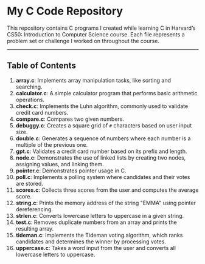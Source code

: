 # My C Code Repository

This repository contains C programs I created while learning C in Harvard’s CS50: Introduction to Computer Science course. Each file represents a problem set or challenge I worked on throughout the course.

---

## Table of Contents

1. **array.c**: Implements array manipulation tasks, like sorting and searching.
2. **calculator.c**: A simple calculator program that performs basic arithmetic operations.
3. **check.c**: Implements the Luhn algorithm, commonly used to validate credit card numbers.
4. **compare.c**: Compares two given numbers.
5. **debuggy.c**: Creates a square grid of `#` characters based on user input size.
6. **double.c**: Generates a sequence of numbers where each number is a multiple of the previous one.
7. **gpt.c**: Validates a credit card number based on its prefix and length.
8. **node.c**: Demonstrates the use of linked lists by creating two nodes, assigning values, and linking them.
9. **pointer.c**: Demonstrates pointer usage in C.
10. **poll.c**: Implements a polling system where candidates and their votes are stored.
11. **scores.c**: Collects three scores from the user and computes the average score.
12. **string.c**: Prints the memory address of the string "EMMA" using pointer dereferencing.
13. **strlen.c**: Converts lowercase letters to uppercase in a given string.
14. **test.c**: Removes duplicate numbers from an array and prints the resulting array.
15. **tideman.c**: Implements the Tideman voting algorithm, which ranks candidates and determines the winner by processing votes.
16. **uppercase.c**: Takes a word input from the user and converts all lowercase letters to uppercase.
